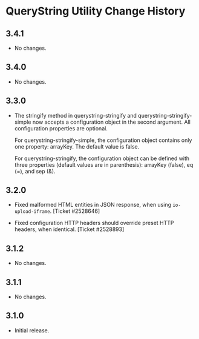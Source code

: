 QueryString Utility Change History
==================================

3.4.1
-----

  * No changes.

3.4.0
-----

  * No changes.

3.3.0
-----

  * The stringify method in querystring-stringify and
    querystring-stringify-simple now accepts a configuration object in the
    second argument. All configuration properties are optional.
    
    For querystring-stringify-simple, the configuration object contains only
    one property: arrayKey.  The default value is false.
    
    For querystring-stringify, the configuration object can be defined with
    three properties (default values are in parenthesis): arrayKey (false),
    eq (=), and sep (&).
    
3.2.0
-----

  * Fixed malformed HTML entities in JSON response, when using
    `io-upload-iframe`. [Ticket #2528646]

  * Fixed configuration HTTP headers should override preset HTTP headers, when
    identical. [Ticket #2528893]

3.1.2
-----

  * No changes.

3.1.1
-----

  * No changes.

3.1.0
-----

  * Initial release.
